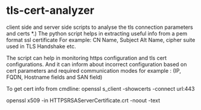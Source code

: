 # tls-cert-analyzer
client side and server side scripts to analyse the tls connection parameters and certs
*.) The python script helps in extracting useful info from a pem format ssl certificate 
For example: CN Name, Subject Alt Name, cipher suite used in TLS Handshake etc.

The script can help in monitoring https configuration and tls cert configurations. And it can inform about incorrect configuration based on cert parameters and required communication modes for example : (IP, FQDN, Hostname fields and SAN field)

To get cert info from cmdline:
openssl s_client -showcerts -connect url:443

openssl x509 -in HTTPSRSAServerCertificate.crt -noout -text
